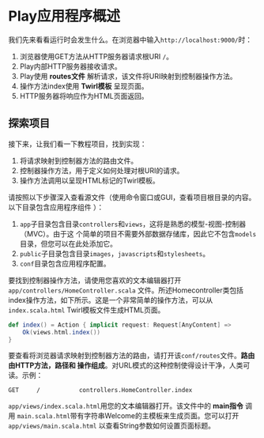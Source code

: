 Play应用程序概述
================================================================================
我们先来看看运行时会发生什么。在浏览器中输入`http://localhost:9000/`时：
1. 浏览器使用GET方法从HTTP服务器请求根URI `/`。
2. Play内部HTTP服务器接收请求。
3. Play使用 **routes文件** 解析请求，该文件将URI映射到控制器操作方法。
4. 操作方法index使用 **Twirl模板** 呈现页面。
5. HTTP服务器将响应作为HTML页面返回。

## 探索项目
接下来，让我们看一下教程项目，找到实现：
1. 将请求映射到控制器方法的路由文件。
2. 控制器操作方法，用于定义如何处理对根URI的请求。
3. 操作方法调用以呈现HTML标记的Twirl模板。

请按照以下步骤深入查看源文件（使用命令窗口或GUI，查看项目根目录的内容。以下目录包含应用程序组件
）：
1. `app`子目录包含目录`controllers`和`views`，这将是熟悉的模型-视图-控制器（MVC）。由于这
个简单的项目不需要外部数据存储库，因此它不包含`models`目录，但您可以在此处添加它。
2. `public`子目录包含目录`images`，`javascripts`和`stylesheets`。
3. `conf`目录包含应用程序配置。

要找到控制器操作方法，请使用您喜欢的文本编辑器打开`app/controllers/HomeController.scala`
文件。所述Homecontroller类包括index操作方法，如下所示。这是一个非常简单的操作方法，可以从
`index.scala.html` Twirl模板文件生成HTML页面。
```scala
def index() = Action { implicit request: Request[AnyContent] =>
    Ok(views.html.index())
}
```
要查看将浏览器请求映射到控制器方法的路由，请打开该`conf/routes`文件。**路由由HTTP方法，路径和
操作组成**。对URL模式的这种控制使得设计干净，人类可读。示例：
```
GET     /           controllers.HomeController.index
```
`app/views/index.scala.html`用您的文本编辑器打开。该文件中的 **main指令** 调用
`main.scala.html`带有字符串Welcome的主模板来生成页面。您可以打开`app/views/main.scala.html`
以查看String参数如何设置页面标题。
